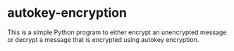 # autokey-encryption
This is a simple Python program to either encrypt an unencrypted message or decrypt a message that is encrypted using autokey encryption.
